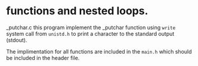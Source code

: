 # functions and nested loops.

_putchar.c this program implement the _putchar function using `write` system call from `unistd.h`
to print a character to the standard output (stdout).

The implimentation for all functions are included in the `main.h` which should be included
in the header file.
